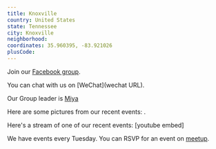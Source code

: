 ```yaml
---
title: Knoxville
country: United States
state: Tennessee
city: Knoxville
neighborhood: 
coordinates: 35.960395, -83.921026
plusCode:
---
```

Join our [Facebook group](https://www.facebook.com/groups/free.code.camp.knoxville.tn).

You can chat with us on [WeChat](wechat URL).

Our Group leader is [Miya](freecodecamp.org/miya)

Here are some pictures from our recent events:
![]().

Here's a stream of one of our recent events:
[youtube embed]

We have events every Tuesday. You can RSVP for an event on [meetup](meetupurl).
